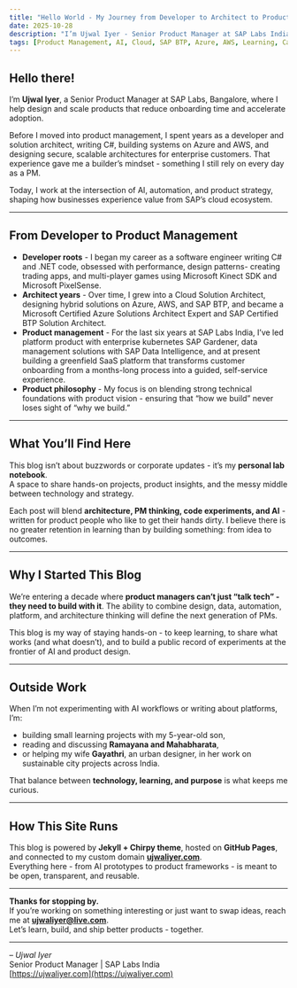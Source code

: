 ```yaml
---
title: "Hello World - My Journey from Developer to Architect to Product Manager in today's age"
date: 2025-10-28
description: "I’m Ujwal Iyer - Senior Product Manager at SAP Labs India, combining deep technical roots in C#, cloud architecture, and SAP BTP with a passion for building impactful products."
tags: [Product Management, AI, Cloud, SAP BTP, Azure, AWS, Learning, Career]
---
```


## Hello there!

I’m **Ujwal Iyer**, a Senior Product Manager at SAP Labs, Bangalore, where I help design and scale products that reduce onboarding time and accelerate adoption.

Before I moved into product management, I spent years as a developer and solution architect, writing C#, building systems on Azure and AWS, and designing secure, scalable architectures for enterprise customers. That experience gave me a builder’s mindset - something I still rely on every day as a PM.

Today, I work at the intersection of AI, automation, and product strategy, shaping how businesses experience value from SAP’s cloud ecosystem.

---

## From Developer to Product Management

-  **Developer roots** - I began my career as a software engineer writing C# and .NET code, obsessed with performance, design patterns- creating trading apps, and multi-player games using Microsoft Kinect SDK and Microsoft PixelSense.  
-  **Architect years** - Over time, I grew into a Cloud Solution Architect, designing hybrid solutions on Azure, AWS, and SAP BTP, and became a Microsoft Certified Azure Solutions Architect Expert and SAP Certified BTP Solution Architect.  
-  **Product management** - For the last six years at SAP Labs India, I’ve led platform product with enterprise kubernetes SAP Gardener, data management solutions with SAP Data Intelligence, and at present building a greenfield SaaS platform that transforms customer onboarding from a months-long process into a guided, self-service experience.  
-  **Product philosophy** - My focus is on blending strong technical foundations with product vision - ensuring that “how we build” never loses sight of “why we build.”

---

## What You’ll Find Here

This blog isn’t about buzzwords or corporate updates - it’s my **personal lab notebook**.  
A space to share hands-on projects, product insights, and the messy middle between technology and strategy.

Each post will blend **architecture, PM thinking, code experiments, and AI** - written for product people who like to get their hands dirty. I believe there is no greater retention in learning than by building something: from idea to outcomes.

---

## Why I Started This Blog

We’re entering a decade where **product managers can’t just “talk tech” - they need to build with it**.  The ability to combine design, data, automation, platform, and architecture thinking will define the next generation of PMs.

This blog is my way of staying hands-on - to keep learning, to share what works (and what doesn’t), and to build a public record of experiments at the frontier of AI and product design.

---

## Outside Work

When I’m not experimenting with AI workflows or writing about platforms, I’m:
- building small learning projects with my 5-year-old son,  
- reading and discussing **Ramayana and Mahabharata**,  
- or helping my wife **Gayathri**, an urban designer, in her work on sustainable city projects across India.  

That balance between **technology, learning, and purpose** is what keeps me curious.

---

## How This Site Runs

This blog is powered by **Jekyll + Chirpy theme**, hosted on **GitHub Pages**, and connected to my custom domain [**ujwaliyer.com**](https://ujwaliyer.com).  
Everything here - from AI prototypes to product frameworks - is meant to be open, transparent, and reusable.

---

**Thanks for stopping by.**  
If you’re working on something interesting or just want to swap ideas, reach me at **[ujwaliyer@live.com](mailto:ujwaliyer@live.com)**.  
Let’s learn, build, and ship better products - together.

---

*– Ujwal Iyer*  
Senior Product Manager | SAP Labs India  
[https://ujwaliyer.com](https://ujwaliyer.com)
